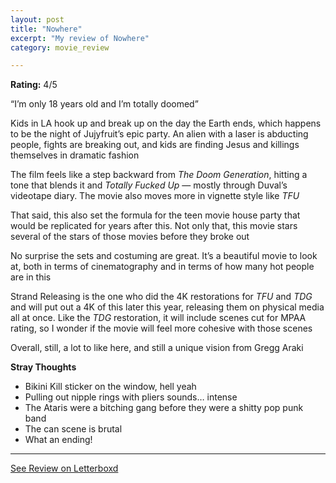 ```yaml
---
layout: post
title: "Nowhere"
excerpt: "My review of Nowhere"
category: movie_review

---
```


**Rating:** 4/5

“I’m only 18 years old and I’m totally doomed”

Kids in LA hook up and break up on the day the Earth ends, which happens to be the night of Jujyfruit’s epic party. An alien with a laser is abducting people, fights are breaking out, and kids are finding Jesus and killings themselves in dramatic fashion

The film feels like a step backward from <i>The Doom Generation</i>, hitting a tone that blends it and <i>Totally Fucked Up</i> — mostly through Duval’s videotape diary. The movie also moves more in vignette style like <i>TFU</i>

That said, this also set the formula for the teen movie house party that would be replicated for years after this. Not only that, this movie stars several of the stars of those movies before they broke out

No surprise the sets and costuming are great. It’s a beautiful movie to look at, both in terms of cinematography and in terms of how many hot people are in this

Strand Releasing is the one who did the 4K restorations for <i>TFU</i> and <i>TDG</i> and will put out a 4K of this later this year, releasing them on physical media all at once. Like the <i>TDG</i> restoration, it will include scenes cut for MPAA rating, so I wonder if the movie will feel more cohesive with those scenes

Overall, still, a lot to like here, and still a unique vision from Gregg Araki 

<b>Stray Thoughts</b>
* Bikini Kill sticker on the window, hell yeah
* Pulling out nipple rings with pliers sounds… intense
* The Ataris were a bitching gang before they were a shitty pop punk band
* The can scene is brutal
* What an ending!

<hr>

[See Review on Letterboxd](https://boxd.it/4nDS5L)
